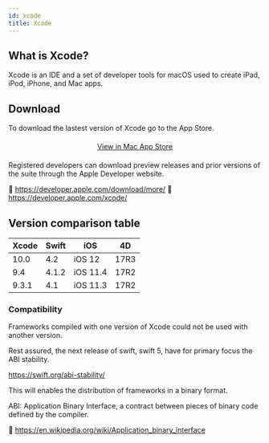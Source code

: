 ```yaml
---
id: xcode
title: Xcode
---
```


## What is Xcode?

Xcode is an IDE and a set of developer tools for macOS used to create iPad, iPod, iPhone, and Mac apps.

## Download

To download the lastest version of Xcode go to the App Store.

<div markdown="1" style="text-align: center; margin-top: 20px; margin-bottom: 20px">
<a class="button" href="macappstore://itunes.apple.com/app/id497799835?mt=12">View in Mac App Store </a>
</div>

Registered developers can download preview releases and prior versions of the suite through the Apple Developer website.

🔗 https://developer.apple.com/download/more/
🔗 https://developer.apple.com/xcode/

## Version comparison table

| Xcode | Swift | iOS | 4D |
|---|---|---|---|
| 10.0 | 4.2 | iOS 12 | 17R3 |
| 9.4| 4.1.2| iOS 11.4 | 17R2 |
| 9.3.1| 4.1| iOS 11.3 | 17R2 |

### Compatibility

Frameworks compiled with one version of Xcode could not be used with another version.

Rest assured, the next release of swift, swift 5, have for primary focus the ABI stability.

https://swift.org/abi-stability/

This will enables the distribution of frameworks in a binary format.

<div markdown="1" class="tips">
ABI: Application Binary Interface, a contract between pieces of binary code defined by the compiler.

🔗 https://en.wikipedia.org/wiki/Application_binary_interface
</div>
